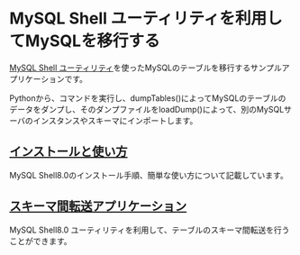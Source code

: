 # MySQL Shell ユーティリティを利用してMySQLを移行する

[MySQL Shell ユーティリティ](https://dev.mysql.com/doc/mysql-shell/8.0/ja/mysql-shell-utilities.html)を使ったMySQLのテーブルを移行するサンプルアプリケーションです。

Pythonから、コマンドを実行し、dumpTables()によってMySQLのテーブルのデータをダンプし、そのダンプファイルをloadDump()によって、別のMySQLサーバのインスタンスやスキーマにインポートします。

## [インストールと使い方](./mysqlshell-usage/README.md)

MySQL Shell8.0のインストール手順、簡単な使い方について記載しています。

## [スキーマ間転送アプリケーション](./mysql-transfer/README.md)

MySQL Shell8.0 ユーティリティを利用して、テーブルのスキーマ間転送を行うことができます。


